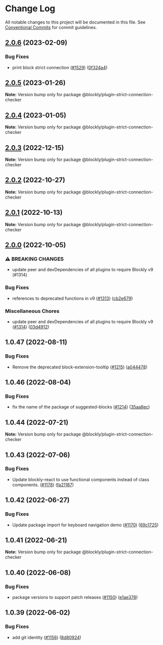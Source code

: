 # Change Log

All notable changes to this project will be documented in this file.
See [Conventional Commits](https://conventionalcommits.org) for commit guidelines.

## [2.0.6](https://github.com/google/blockly-samples/compare/@blockly/plugin-strict-connection-checker@2.0.5...@blockly/plugin-strict-connection-checker@2.0.6) (2023-02-09)


### Bug Fixes

* print block strict connection ([#1529](https://github.com/google/blockly-samples/issues/1529)) ([0f324a4](https://github.com/google/blockly-samples/commit/0f324a49ddcb3e68975823b4440b5ffb6c513502))



## [2.0.5](https://github.com/google/blockly-samples/compare/@blockly/plugin-strict-connection-checker@2.0.4...@blockly/plugin-strict-connection-checker@2.0.5) (2023-01-26)

**Note:** Version bump only for package @blockly/plugin-strict-connection-checker





## [2.0.4](https://github.com/google/blockly-samples/compare/@blockly/plugin-strict-connection-checker@2.0.3...@blockly/plugin-strict-connection-checker@2.0.4) (2023-01-05)

**Note:** Version bump only for package @blockly/plugin-strict-connection-checker





## [2.0.3](https://github.com/google/blockly-samples/compare/@blockly/plugin-strict-connection-checker@2.0.2...@blockly/plugin-strict-connection-checker@2.0.3) (2022-12-15)

**Note:** Version bump only for package @blockly/plugin-strict-connection-checker





## [2.0.2](https://github.com/google/blockly-samples/compare/@blockly/plugin-strict-connection-checker@2.0.1...@blockly/plugin-strict-connection-checker@2.0.2) (2022-10-27)

**Note:** Version bump only for package @blockly/plugin-strict-connection-checker





## [2.0.1](https://github.com/google/blockly-samples/compare/@blockly/plugin-strict-connection-checker@2.0.0...@blockly/plugin-strict-connection-checker@2.0.1) (2022-10-13)

**Note:** Version bump only for package @blockly/plugin-strict-connection-checker





## [2.0.0](https://github.com/google/blockly-samples/compare/@blockly/plugin-strict-connection-checker@1.0.47...@blockly/plugin-strict-connection-checker@2.0.0) (2022-10-05)


### ⚠ BREAKING CHANGES

* update peer and devDependencies of all plugins to require Blockly v9 (#1314)

### Bug Fixes

* references to deprecated functions in v9 ([#1313](https://github.com/google/blockly-samples/issues/1313)) ([cb2e679](https://github.com/google/blockly-samples/commit/cb2e67987e0b62a77c26adc660cc6ade1ba67954))


### Miscellaneous Chores

* update peer and devDependencies of all plugins to require Blockly v9 ([#1314](https://github.com/google/blockly-samples/issues/1314)) ([03d4912](https://github.com/google/blockly-samples/commit/03d4912c42c8de0f30493037ccc28dddaea0f266))



## 1.0.47 (2022-08-11)


### Bug Fixes

* Remove the deprecated block-extension-tooltip ([#1215](https://github.com/google/blockly-samples/issues/1215)) ([a044478](https://github.com/google/blockly-samples/commit/a044478c86a73e3065bc866e427f175cbec6fc13))





## 1.0.46 (2022-08-04)


### Bug Fixes

* fix the name of the package of suggested-blocks ([#1214](https://github.com/google/blockly-samples/issues/1214)) ([35aa8ec](https://github.com/google/blockly-samples/commit/35aa8ec73a60a4eb5b1e80cb2fc71dcd83d05e27))





## 1.0.44 (2022-07-21)

**Note:** Version bump only for package @blockly/plugin-strict-connection-checker





## 1.0.43 (2022-07-06)


### Bug Fixes

* Update blockly-react to use functional components instead of class components. ([#1178](https://github.com/google/blockly-samples/issues/1178)) ([fa21187](https://github.com/google/blockly-samples/commit/fa21187cdbe4ec3a5c69f185540dd68a98eb69d7))





## 1.0.42 (2022-06-27)


### Bug Fixes

* Update package import for keyboard navigation demo ([#1170](https://github.com/google/blockly-samples/issues/1170)) ([69c1725](https://github.com/google/blockly-samples/commit/69c1725b775279fcc397dc178935208d5f42b08c))





## 1.0.41 (2022-06-21)

**Note:** Version bump only for package @blockly/plugin-strict-connection-checker





## 1.0.40 (2022-06-08)


### Bug Fixes

* package versions to support patch releases ([#1150](https://github.com/google/blockly-samples/issues/1150)) ([e1ae378](https://github.com/google/blockly-samples/commit/e1ae378d779531621c3d948566257d069002963f))





## 1.0.39 (2022-06-02)


### Bug Fixes

* add git identity ([#1156](https://github.com/google/blockly-samples/issues/1156)) ([8d80924](https://github.com/google/blockly-samples/commit/8d809243b277375beb2ce75d4e157b5e17f78193))
